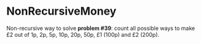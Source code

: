 # NonRecursiveMoney

Non-recursive way to solve **problem #39**: count all possible ways to make £2 out of 1p, 2p, 5p, 10p, 20p, 50p, £1 (100p) and £2 (200p).
